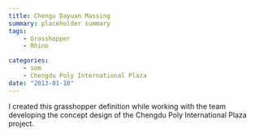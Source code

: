 ```yaml
---
title: Chengu Dayuan Massing
summary: placeholder summary
tags:
    - Grasshopper
    - Rhino

categories:
    - som
    - Chengdu Poly International Plaza
date: "2013-01-10"
---
```


I created this grasshopper definition while working with the team developing the concept design of the Chengdu Poly International Plaza project.
